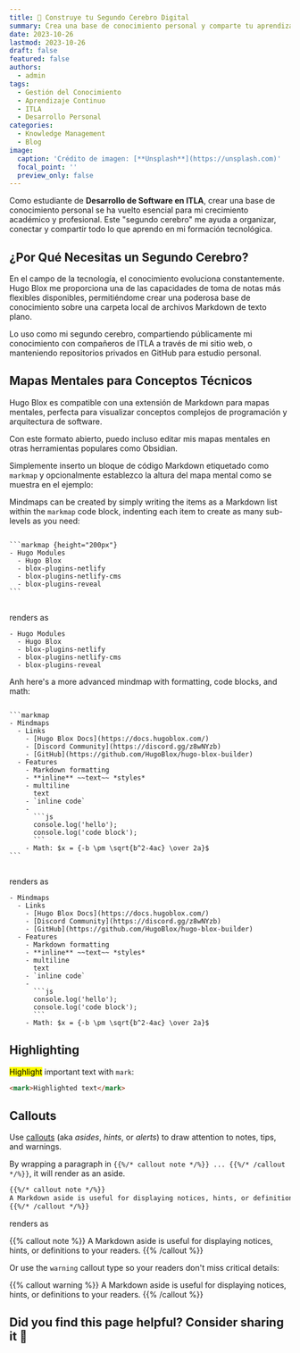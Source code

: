 ```yaml
---
title: 🧠 Construye tu Segundo Cerebro Digital
summary: Crea una base de conocimiento personal y comparte tu aprendizaje como estudiante de desarrollo de software en ITLA.
date: 2023-10-26
lastmod: 2023-10-26
draft: false
featured: false
authors:
  - admin
tags:
  - Gestión del Conocimiento
  - Aprendizaje Continuo
  - ITLA
  - Desarrollo Personal
categories:
  - Knowledge Management
  - Blog
image:
  caption: 'Crédito de imagen: [**Unsplash**](https://unsplash.com)'
  focal_point: ''
  preview_only: false
---
```


Como estudiante de **Desarrollo de Software en ITLA**, crear una base de conocimiento personal se ha vuelto esencial para mi crecimiento académico y profesional. Este "segundo cerebro" me ayuda a organizar, conectar y compartir todo lo que aprendo en mi formación tecnológica.

## ¿Por Qué Necesitas un Segundo Cerebro?

En el campo de la tecnología, el conocimiento evoluciona constantemente. Hugo Blox me proporciona una de las capacidades de toma de notas más flexibles disponibles, permitiéndome crear una poderosa base de conocimiento sobre una carpeta local de archivos Markdown de texto plano.

Lo uso como mi segundo cerebro, compartiendo públicamente mi conocimiento con compañeros de ITLA a través de mi sitio web, o manteniendo repositorios privados en GitHub para estudio personal.

## Mapas Mentales para Conceptos Técnicos

Hugo Blox es compatible con una extensión de Markdown para mapas mentales, perfecta para visualizar conceptos complejos de programación y arquitectura de software.

Con este formato abierto, puedo incluso editar mis mapas mentales en otras herramientas populares como Obsidian.

Simplemente inserto un bloque de código Markdown etiquetado como `markmap` y opcionalmente establezco la altura del mapa mental como se muestra en el ejemplo:

Mindmaps can be created by simply writing the items as a Markdown list within the `markmap` code block, indenting each item to create as many sub-levels as you need:

<div class="highlight">
<pre class="chroma">
<code>
```markmap {height="200px"}
- Hugo Modules
  - Hugo Blox
  - blox-plugins-netlify
  - blox-plugins-netlify-cms
  - blox-plugins-reveal
```
</code>
</pre>
</div>

renders as

```markmap {height="200px"}
- Hugo Modules
  - Hugo Blox
  - blox-plugins-netlify
  - blox-plugins-netlify-cms
  - blox-plugins-reveal
```

Anh here's a more advanced mindmap with formatting, code blocks, and math:

<div class="highlight">
<pre class="chroma">
<code>
```markmap
- Mindmaps
  - Links
    - [Hugo Blox Docs](https://docs.hugoblox.com/)
    - [Discord Community](https://discord.gg/z8wNYzb)
    - [GitHub](https://github.com/HugoBlox/hugo-blox-builder)
  - Features
    - Markdown formatting
    - **inline** ~~text~~ *styles*
    - multiline
      text
    - `inline code`
    -
      ```js
      console.log('hello');
      console.log('code block');
      ```
    - Math: $x = {-b \pm \sqrt{b^2-4ac} \over 2a}$
```
</code>
</pre>
</div>

renders as

```markmap
- Mindmaps
  - Links
    - [Hugo Blox Docs](https://docs.hugoblox.com/)
    - [Discord Community](https://discord.gg/z8wNYzb)
    - [GitHub](https://github.com/HugoBlox/hugo-blox-builder)
  - Features
    - Markdown formatting
    - **inline** ~~text~~ *styles*
    - multiline
      text
    - `inline code`
    -
      ```js
      console.log('hello');
      console.log('code block');
      ```
    - Math: $x = {-b \pm \sqrt{b^2-4ac} \over 2a}$
```

## Highlighting

<mark>Highlight</mark> important text with `mark`:

```html
<mark>Highlighted text</mark>
```

## Callouts

Use [callouts](https://docs.hugoblox.com/reference/markdown/#callouts) (aka _asides_, _hints_, or _alerts_) to draw attention to notes, tips, and warnings.

By wrapping a paragraph in `{{%/* callout note */%}} ... {{%/* /callout */%}}`, it will render as an aside.

```markdown
{{%/* callout note */%}}
A Markdown aside is useful for displaying notices, hints, or definitions to your readers.
{{%/* /callout */%}}
```

renders as

{{% callout note %}}
A Markdown aside is useful for displaying notices, hints, or definitions to your readers.
{{% /callout %}}

Or use the `warning` callout type so your readers don't miss critical details:

{{% callout warning %}}
A Markdown aside is useful for displaying notices, hints, or definitions to your readers.
{{% /callout %}}

## Did you find this page helpful? Consider sharing it 🙌
